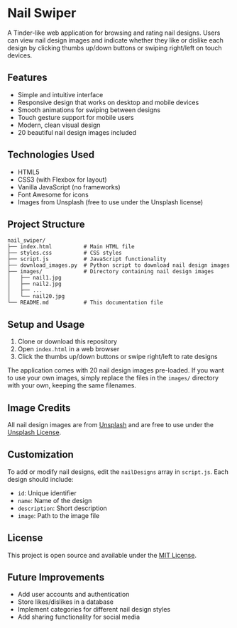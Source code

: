 # Nail Swiper

A Tinder-like web application for browsing and rating nail designs. Users can view nail design images and indicate whether they like or dislike each design by clicking thumbs up/down buttons or swiping right/left on touch devices.

## Features

- Simple and intuitive interface
- Responsive design that works on desktop and mobile devices
- Smooth animations for swiping between designs
- Touch gesture support for mobile users
- Modern, clean visual design
- 20 beautiful nail design images included

## Technologies Used

- HTML5
- CSS3 (with Flexbox for layout)
- Vanilla JavaScript (no frameworks)
- Font Awesome for icons
- Images from Unsplash (free to use under the Unsplash license)

## Project Structure

```
nail_swiper/
├── index.html          # Main HTML file
├── styles.css          # CSS styles
├── script.js           # JavaScript functionality
├── download_images.py  # Python script to download nail design images
├── images/             # Directory containing nail design images
│   ├── nail1.jpg
│   ├── nail2.jpg
│   ├── ...
│   └── nail20.jpg
└── README.md           # This documentation file
```

## Setup and Usage

1. Clone or download this repository
2. Open `index.html` in a web browser
3. Click the thumbs up/down buttons or swipe right/left to rate designs

The application comes with 20 nail design images pre-loaded. If you want to use your own images, simply replace the files in the `images/` directory with your own, keeping the same filenames.

## Image Credits

All nail design images are from [Unsplash](https://unsplash.com) and are free to use under the [Unsplash License](https://unsplash.com/license).

## Customization

To add or modify nail designs, edit the `nailDesigns` array in `script.js`. Each design should include:
- `id`: Unique identifier
- `name`: Name of the design
- `description`: Short description
- `image`: Path to the image file

## License

This project is open source and available under the [MIT License](LICENSE).

## Future Improvements

- Add user accounts and authentication
- Store likes/dislikes in a database
- Implement categories for different nail design styles
- Add sharing functionality for social media 